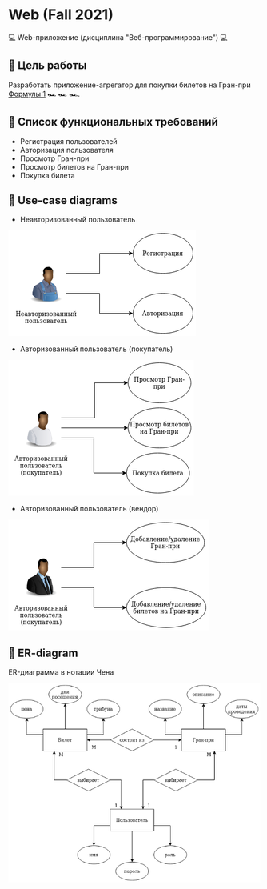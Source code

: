 # Web (Fall 2021)
:computer: Web-приложение (дисциплина "Веб-программирование") :computer:

## :dart: Цель работы 
Разработать приложение-агрегатор для покупки билетов на Гран-при [Формулы 1](https://www.formula1.com/) :racing_car: :racing_car: :racing_car:.



## :scroll: Список функциональных требований
* Регистрация пользователей
* Авторизация пользователя
* Просмотр Гран-при
* Просмотр билетов на Гран-при
* Покупка билета



## :information_desk_person: Use-case diagrams
* Неавторизованный пользователь  

![alt-text](media/unauth.png)


* Авторизованный пользователь (покупатель)  

![alt-text](media/auth_client.png)


* Авторизованный пользователь (вендор)  

![alt-text](media/auth_vendor.png)




## :round_pushpin: ER-diagram
ER-диаграмма в нотации Чена  

![alt-text](media/er_chen.png)
